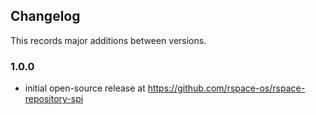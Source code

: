 ## Changelog

This records major additions between versions.

### 1.0.0

- initial open-source release at https://github.com/rspace-os/rspace-repository-spi

